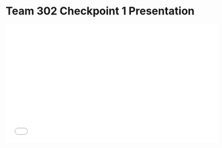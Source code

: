 # Team 302 Checkpoint 1 Presentation
<iframe width="560" height="315" src="[https://www.youtube.com/embed/VIDEO_ID](https://youtu.be/ur1pqFUwYos)" frameborder="0" allow="accelerometer; autoplay; encrypted-media; gyroscope; picture-in-picture" allowfullscreen></iframe>

